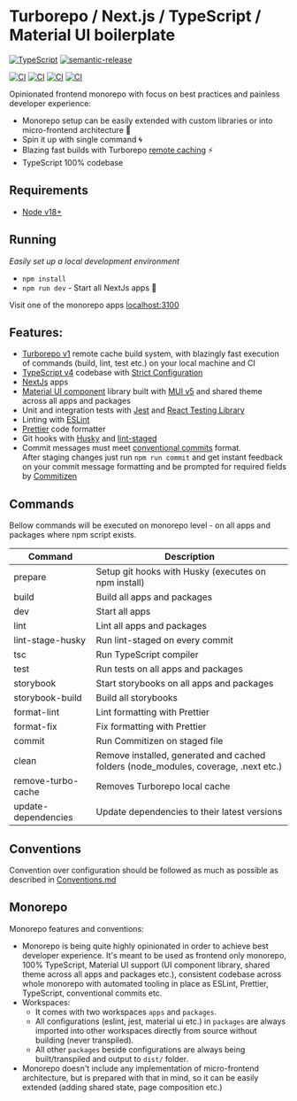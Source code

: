 # Turborepo / Next.js / TypeScript / Material UI boilerplate

[![TypeScript][typescript-badge]][typescript-url]
[![semantic-release][semantic-badge]][semantic-url]

[![CI][lint-badge]][lint-url]
[![CI][tsc-badge]][tsc-url]
[![CI][build-badge]][build-url]
[![CI][test-badge]][test-url]

Opinionated frontend monorepo with focus on best practices and painless developer experience:

- Monorepo setup can be easily extended with custom libraries or into micro-frontend architecture 🔧
- Spin it up with single command 🌀
- Blazing fast builds with Turborepo [remote caching](https://turborepo.org/docs/core-concepts/remote-caching) ⚡
- TypeScript 100% codebase

## Requirements

- [Node v18+](https://nodejs.org/)

## Running

_Easily set up a local development environment_

- `npm install`
- `npm run dev` - Start all NextJs apps 🚀

Visit one of the monorepo apps [localhost:3100](http://localhost:3100/)

## Features:

- [Turborepo v1](https://turborepo.org/) remote cache build system, with blazingly fast execution of commands (build, lint, test etc.) on your local machine and CI
- [TypeScript v4](https://github.com/microsoft/TypeScript) codebase with [Strict Configuration](https://typescript-eslint.io/docs/linting/configs#strict)
- [NextJs](https://github.com/vercel/next.js) apps
- [Material UI component](https://github.com/mkosir/turborepo-boilerplate/tree/main/packages/ui) library built with [MUI v5](https://mui.com/) and shared theme across all apps and packages
- Unit and integration tests with [Jest](https://github.com/facebook/jest) and [React Testing Library](https://github.com/testing-library/react-testing-library)
- Linting with [ESLint](https://eslint.org/)
- [Prettier](https://prettier.io/) code formatter
- Git hooks with [Husky](https://github.com/typicode/husky) and [lint-staged](https://github.com/okonet/lint-staged)
- Commit messages must meet [conventional commits](https://www.conventionalcommits.org/en/v1.0.0/) format.  
  After staging changes just run `npm run commit` and get instant feedback on your commit message formatting and be prompted for required fields by [Commitizen](https://github.com/commitizen/cz-cli)

## Commands

Bellow commands will be executed on monorepo level - on all apps and packages where npm script exists.

| Command             | Description                                                                         |
| ------------------- | ----------------------------------------------------------------------------------- |
| prepare             | Setup git hooks with Husky (executes on npm install)                                |
| build               | Build all apps and packages                                                         |
| dev                 | Start all apps                                                                      |
| lint                | Lint all apps and packages                                                          |
| lint-stage-husky    | Run lint-staged on every commit                                                     |
| tsc                 | Run TypeScript compiler                                                             |
| test                | Run tests on all apps and packages                                                  |
| storybook           | Start storybooks on all apps and packages                                           |
| storybook-build     | Build all storybooks                                                                |
| format-lint         | Lint formatting with Prettier                                                       |
| format-fix          | Fix formatting with Prettier                                                        |
| commit              | Run Commitizen on staged file                                                       |
| clean               | Remove installed, generated and cached folders (node_modules, coverage, .next etc.) |
| remove-turbo-cache  | Removes Turborepo local cache                                                       |
| update-dependencies | Update dependencies to their latest versions                                        |

## Conventions

Convention over configuration should be followed as much as possible as described in [Conventions.md](https://github.com/mkosir/turborepo-boilerplate/blob/main/README_CONVENTIONS.md)

[typescript-badge]: https://badges.frapsoft.com/typescript/code/typescript.svg?v=101
[typescript-url]: https://github.com/microsoft/TypeScript
[semantic-badge]: https://img.shields.io/badge/%20%20%F0%9F%93%A6%F0%9F%9A%80-semantic--release-e10079.svg
[semantic-url]: https://github.com/semantic-release/semantic-release
[lint-badge]: https://github.com/mkosir/turborepo-boilerplate/actions/workflows/lint.yml/badge.svg
[lint-url]: https://github.com/mkosir/turborepo-boilerplate/actions/workflows/lint.yml
[tsc-badge]: https://github.com/mkosir/turborepo-boilerplate/actions/workflows/tsc.yml/badge.svg
[tsc-url]: https://github.com/mkosir/turborepo-boilerplate/actions/workflows/tsc.yml
[build-badge]: https://github.com/mkosir/turborepo-boilerplate/actions/workflows/build.yml/badge.svg
[build-url]: https://github.com/mkosir/turborepo-boilerplate/actions/workflows/build.yml
[test-badge]: https://github.com/mkosir/turborepo-boilerplate/actions/workflows/test.yml/badge.svg
[test-url]: https://github.com/mkosir/turborepo-boilerplate/actions/workflows/test.yml

## Monorepo

Monorepo features and conventions:

- Monorepo is being quite highly opinionated in order to achieve best developer experience. It's meant to be used as frontend only monorepo, 100% TypeScript, Material UI support (UI component library, shared theme across all apps and packages etc.), consistent codebase across whole monorepo with automated tooling in place as ESLint, Prettier, TypeScript, conventional commits etc.
- Workspaces:
  - It comes with two workspaces `apps` and `packages`.
  - All configurations (eslint, jest, material ui etc.) in `packages` are always imported into other workspaces directly from source without building (never transpiled).
  - All other `packages` beside configurations are always being built/transpiled and output to `dist/` folder.
- Monorepo doesn't include any implementation of micro-frontend architecture, but is prepared with that in mind, so it can be easily extended (adding shared state, page composition etc.)
